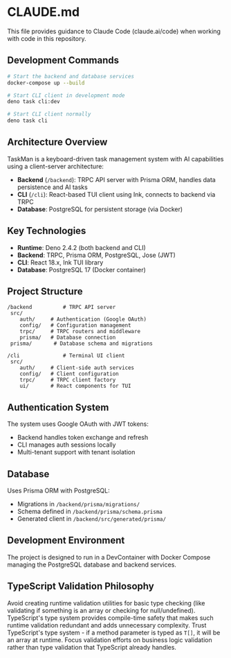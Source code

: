# CLAUDE.md

This file provides guidance to Claude Code (claude.ai/code) when working with
code in this repository.

## Development Commands

```bash
# Start the backend and database services
docker-compose up --build

# Start CLI client in development mode
deno task cli:dev

# Start CLI client normally
deno task cli
```

## Architecture Overview

TaskMan is a keyboard-driven task management system with AI capabilities using a
client-server architecture:

- **Backend** (`/backend`): TRPC API server with Prisma ORM, handles data
  persistence and AI tasks
- **CLI** (`/cli`): React-based TUI client using Ink, connects to backend via
  TRPC
- **Database**: PostgreSQL for persistent storage (via Docker)

## Key Technologies

- **Runtime**: Deno 2.4.2 (both backend and CLI)
- **Backend**: TRPC, Prisma ORM, PostgreSQL, Jose (JWT)
- **CLI**: React 18.x, Ink TUI library
- **Database**: PostgreSQL 17 (Docker container)

## Project Structure

```
/backend          # TRPC API server
 src/
    auth/     # Authentication (Google OAuth)
    config/   # Configuration management
    trpc/     # TRPC routers and middleware
    prisma/   # Database connection
 prisma/       # Database schema and migrations

/cli              # Terminal UI client
 src/
    auth/     # Client-side auth services
    config/   # Client configuration
    trpc/     # TRPC client factory
    ui/       # React components for TUI
```

## Authentication System

The system uses Google OAuth with JWT tokens:

- Backend handles token exchange and refresh
- CLI manages auth sessions locally
- Multi-tenant support with tenant isolation

## Database

Uses Prisma ORM with PostgreSQL:

- Migrations in `/backend/prisma/migrations/`
- Schema defined in `/backend/prisma/schema.prisma`
- Generated client in `/backend/src/generated/prisma/`

## Development Environment

The project is designed to run in a DevContainer with Docker Compose managing
the PostgreSQL database and backend services.

## TypeScript Validation Philosophy

Avoid creating runtime validation utilities for basic type checking (like validating if something is an array or checking for null/undefined). TypeScript's type system provides compile-time safety that makes such runtime validation redundant and adds unnecessary complexity. Trust TypeScript's type system - if a method parameter is typed as `T[]`, it will be an array at runtime. Focus validation efforts on business logic validation rather than type validation that TypeScript already handles.
